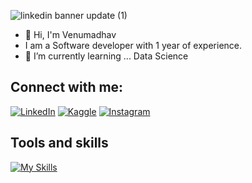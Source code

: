  ![linkedin banner update (1)](https://github.com/user-attachments/assets/495b5a20-6352-41a5-90b6-e1a5aa731929)

- 👋 Hi, I'm Venumadhav
-  I am a Software developer with 1 year of experience.
- 🌱 I’m currently learning ... Data Science



## Connect with me:
[![LinkedIn](https://img.shields.io/badge/LinkedIn-%230077B5.svg?logo=linkedin&logoColor=white)](https://www.linkedin.com/in/venumadhav07) 
[![Kaggle](https://img.shields.io/badge/kaggle-%230077B5.svg?logo=kaggle&logoColor=white)](https://www.kaggle.com/venumadhav06) 
[![Instagram](https://img.shields.io/badge/instagram-%230077B5.svg?logo=instagram&logoColor=white)](https://www.instagram.com/_venu_code_x_/) 




## Tools and skills
[![My Skills](https://skillicons.dev/icons?i=python,php,html,css,js,mysql,git,flask&perline=5)](https://skillicons.dev)


